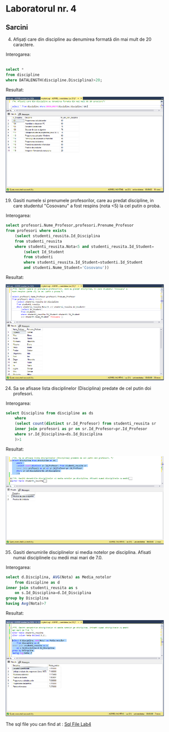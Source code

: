 ﻿# Laboratorul nr. 4


## Sarcini 



4. Afișați care din discipline au denumirea formată din mai mult de 20 caractere.



Interogarea:


``` sql

select * 
from discipline 
where DATALENGTH(discipline.Disciplina)>20;
```



Resultat:



![Task4](https://github.com/verasv81/DataBase/blob/master/Laboratory%204/images/task4.PNG)



19. Gasiti numele si prenumele profesorilor, care au predat discipline, in care studentul "Cosovanu" a
fost respins (nota <5) 
la cel putin o proba.



Interogarea:

``` sql
select profesori.Nume_Profesor,profesori.Prenume_Profesor 
from profesori where exists
	(select studenti_reusita.Id_Disciplina 
	from studenti_reusita 
	where studenti_reusita.Nota<5 and studenti_reusita.Id_Student=
		(select Id_Student 
		from studenti 
		where studenti_reusita.Id_Student=studenti.Id_Student 
		and studenti.Nume_Student='Cosovanu'))
```



Resultat:



![Task19](https://github.com/verasv81/DataBase/blob/master/Laboratory%204/images/task19.PNG)



24. Sa se afisase lista disciplinelor (Disciplina) predate de cel putin doi profesori.



Interogarea:



``` sql 
select Disciplina from discipline as ds 
	where 
	(select count(distinct sr.Id_Profesor) from studenti_reusita sr
	inner join profesori as pr on sr.Id_Profesor=pr.Id_Profesor
	where sr.Id_Disciplina=ds.Id_Disciplina
	)>1
```

Resultat:



![Task24](https://github.com/verasv81/DataBase/blob/master/Laboratory%204/images/task24.PNG)





35. Gasiti denumirile disciplinelor si media notelor pe disciplina. Afisati numai disciplinele cu medii
mai mari de 7.0.



Interogarea:


``` sql
select d.Disciplina, AVG(Nota) as Media_notelor 
	from discipline as d
inner join studenti_reusita as s
	on s.Id_Disciplina=d.Id_Disciplina
group by Disciplina
having Avg(Nota)>7
```

Resultat:



![Task35](https://github.com/verasv81/DataBase/blob/master/Laboratory%204/images/task35.PNG)


The sql file you can find at : [Sql File Lab4](https://github.com/verasv81/DataBase/blob/master/Laboratory%204/sql%20file/mylab4.sql)

